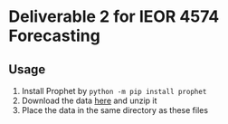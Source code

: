 # Deliverable 2 for IEOR 4574 Forecasting

## Usage

1. Install Prophet by `python -m pip install prophet`
2. Download the data [here](https://archive.ics.uci.edu/dataset/321/electricityloaddiagrams20112014) and unzip it
3. Place the data in the same directory as these files
